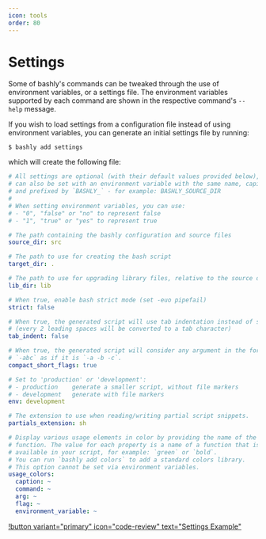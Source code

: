 ```yaml
---
icon: tools
order: 80
---
```


# Settings

Some of bashly's commands can be tweaked through the use of environment
variables, or a settings file. The environment variables supported by each
command are shown in the respective command's `--help` message.

If you wish to load settings from a configuration file instead of using
environment variables, you can generate an initial settings file by running:

```shell
$ bashly add settings
```

which will create the following file:


```yaml settings.yml
# All settings are optional (with their default values provided below), and
# can also be set with an environment variable with the same name, capitalized
# and prefixed by `BASHLY_` - for example: BASHLY_SOURCE_DIR
#
# When setting environment variables, you can use:
# - "0", "false" or "no" to represent false
# - "1", "true" or "yes" to represent true

# The path containing the bashly configuration and source files
source_dir: src

# The path to use for creating the bash script
target_dir: .

# The path to use for upgrading library files, relative to the source dir
lib_dir: lib

# When true, enable bash strict mode (set -euo pipefail)
strict: false

# When true, the generated script will use tab indentation instead of spaces
# (every 2 leading spaces will be converted to a tab character)
tab_indent: false

# When true, the generated script will consider any argument in the form of
# `-abc` as if it is `-a -b -c`.
compact_short_flags: true

# Set to 'production' or 'development':
# - production    generate a smaller script, without file markers
# - development   generate with file markers
env: development

# The extension to use when reading/writing partial script snippets.
partials_extension: sh

# Display various usage elements in color by providing the name of the color
# function. The value for each property is a name of a function that is
# available in your script, for example: `green` or `bold`.
# You can run `bashly add colors` to add a standard colors library.
# This option cannot be set via environment variables.
usage_colors:
  caption: ~
  command: ~
  arg: ~
  flag: ~
  environment_variable: ~
```

[!button variant="primary" icon="code-review" text="Settings Example"](https://github.com/DannyBen/bashly/tree/master/examples/settings#readme)
